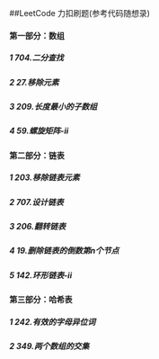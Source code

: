 <!--
 * @Description: 题纲
 * @Author: fengxb
 * @Date: 2022-01-12 15:00:39
 * @LastEditor: fengxb
 * @LastEditTime: 2022-01-21 20:50:47
-->
##LeetCode
力扣刷题(参考代码随想录)

#### 第一部分：数组
##### 1 704.二分查找
##### 2 27.移除元素
##### 3 209.长度最小的子数组
##### 4 59.螺旋矩阵-ii

#### 第二部分：链表
##### 1 203.移除链表元素
##### 2 707.设计链表
##### 3 206.翻转链表
##### 4 19.删除链表的倒数第n个节点
##### 5 142.环形链表-ii

#### 第三部分：哈希表
##### 1 242.有效的字母异位词
##### 2 349.两个数组的交集


